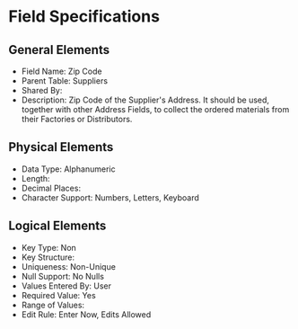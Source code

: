# Field Specifications

## General Elements

- Field Name: Zip Code
- Parent Table: Suppliers
- Shared By: 
- Description: Zip Code of the Supplier's Address. It should be used, together with other Address Fields, to collect the ordered materials from their Factories or Distributors.

## Physical Elements

- Data Type: Alphanumeric
- Length: 
- Decimal Places: 
- Character Support: Numbers, Letters, Keyboard 

## Logical Elements

- Key Type: Non
- Key Structure: 
- Uniqueness: Non-Unique
- Null Support: No Nulls
- Values Entered By: User
- Required Value: Yes
- Range of Values: 
- Edit Rule: Enter Now, Edits Allowed
